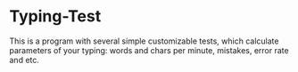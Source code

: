 Typing-Test
===========

This is a program with several simple customizable tests, which calculate parameters of your typing: words and chars per minute, mistakes, error rate and etc.
